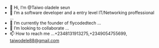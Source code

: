 - 👋 Hi, I’m @Taiwo oladele seun
- 👀 I’m a software developer and a entry level IT/Networking proffessional ...
- 🌱 I’m currently the founder of flycodedtech ...
- 💞️ I’m looking to collaborate ...
- 📫 How to reach me ...+2348131913275,+2349054755699, taiwodele88@gmail.com 

<!---
delian88/delian88 is a ✨ special ✨ repository because its `README.md` (this file) appears on your GitHub profile.
You can click the Preview link to take a look at your changes.
--->
